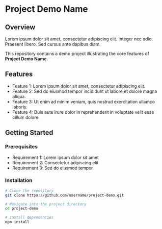 # Project Demo Name

## Overview
Lorem ipsum dolor sit amet, consectetur adipiscing elit. Integer nec odio. Praesent libero. Sed cursus ante dapibus diam.

This repository contains a demo project illustrating the core features of **Project Demo Name**.

## Features
- Feature 1: Lorem ipsum dolor sit amet, consectetur adipiscing elit.
- Feature 2: Sed do eiusmod tempor incididunt ut labore et dolore magna aliqua.
- Feature 3: Ut enim ad minim veniam, quis nostrud exercitation ullamco laboris.
- Feature 4: Duis aute irure dolor in reprehenderit in voluptate velit esse cillum dolore.

## Getting Started

### Prerequisites
- Requirement 1: Lorem ipsum dolor sit amet
- Requirement 2: Consectetur adipiscing elit
- Requirement 3: Sed do eiusmod tempor

### Installation
```bash
# Clone the repository
git clone https://github.com/username/project-demo.git

# Navigate into the project directory
cd project-demo

# Install dependencies
npm install
